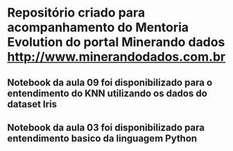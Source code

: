 # Repositório criado para acompanhamento do Mentoria Evolution do portal Minerando dados http://www.minerandodados.com.br

## Notebook da aula 09 foi disponibilizado para o entendimento do KNN utilizando os dados do dataset Iris

## Notebook da aula 03 foi disponibilizado para entendimento basico da linguagem Python

